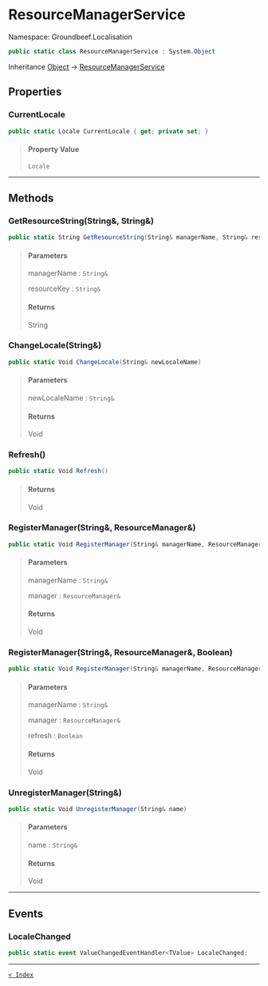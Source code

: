 # ResourceManagerService

Namespace: Groundbeef.Localisation

```csharp
public static class ResourceManagerService : System.Object
```

Inheritance [Object](https://docs.microsoft.com/en-us/dotnet/api/system.object) → [ResourceManagerService](ResourceManagerService.md)

## Properties

### CurrentLocale

```csharp
public static Locale CurrentLocale { get; private set; }
```

> #### Property Value
> 
> `Locale`<br>
> 

---

## Methods

### GetResourceString(String&, String&)

```csharp
public static String GetResourceString(String& managerName, String& resourceKey)
```

> #### Parameters
> 
> managerName : `String&`<br>
> 
> resourceKey : `String&`<br>
> 
> #### Returns
> 
> String<br>
> 

### ChangeLocale(String&)

```csharp
public static Void ChangeLocale(String& newLocaleName)
```

> #### Parameters
> 
> newLocaleName : `String&`<br>
> 
> #### Returns
> 
> Void<br>
> 

### Refresh()

```csharp
public static Void Refresh()
```

> #### Returns
> 
> Void<br>
> 

### RegisterManager(String&, ResourceManager&)

```csharp
public static Void RegisterManager(String& managerName, ResourceManager& manager)
```

> #### Parameters
> 
> managerName : `String&`<br>
> 
> manager : `ResourceManager&`<br>
> 
> #### Returns
> 
> Void<br>
> 

### RegisterManager(String&, ResourceManager&, Boolean)

```csharp
public static Void RegisterManager(String& managerName, ResourceManager& manager, Boolean refresh)
```

> #### Parameters
> 
> managerName : `String&`<br>
> 
> manager : `ResourceManager&`<br>
> 
> refresh : `Boolean`<br>
> 
> #### Returns
> 
> Void<br>
> 

### UnregisterManager(String&)

```csharp
public static Void UnregisterManager(String& name)
```

> #### Parameters
> 
> name : `String&`<br>
> 
> #### Returns
> 
> Void<br>
> 

---

## Events

### LocaleChanged

```csharp
public static event ValueChangedEventHandler<TValue> LocaleChanged;
```

---

[`< Index`](..\index.md)

